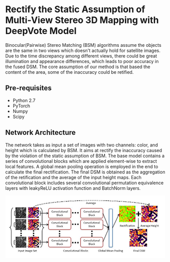 # Rectify the Static Assumption of Multi-View Stereo 3D Mapping with DeepVote Model
Binocular(Pairwise) Stereo Matching (BSM) algorithms assume the objects are the same in two views which doesn't actually hold for satellite images. 
Due to the time discrepancy among different views, there could be great illumination and appearance differences, which leads to 
poor accuracy in the fused DSM. The core assumption of our method is that based the content of the area, 
some of the inaccuracy could be retified.

## Pre-requisites
* Python 2.7
* PyTorch
* Numpy
* Scipy

## Network Architecture

The network takes as input a set of images with two channels: color, and height which is calculated by BSM. 
It aims at rectify the inaccuracy caused by the violation of the static assumption of BSM.
The base model contains a series of convolutional blocks which are applied element-wise to extract local features. A global mean pooling 
operation is employed in the end to calculate the final rectification. The final DSM is obtained as the aggregation of the retification and 
the average of the input height maps. Each convolutional block includes several convolutional permutation equivalence layers with leakyReLU 
activation function and BatchNorm layers.

![Network Architecture](image/model.jpg)
